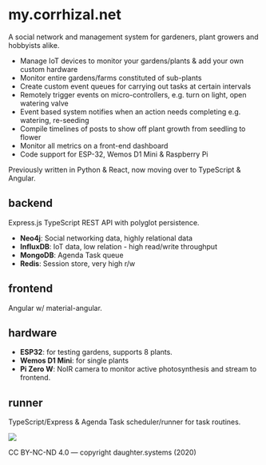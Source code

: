 # my.corrhizal.net

A social network and management system for gardeners, plant growers and hobbyists alike.

* Manage IoT devices to monitor your gardens/plants & add your own custom hardware
* Monitor entire gardens/farms constituted of sub-plants
* Create custom event queues for carrying out tasks at certain intervals
* Remotely trigger events on micro-controllers, e.g. turn on light, open watering valve
* Event based system notifies when an action needs completing e.g. watering, re-seeding
* Compile timelines of posts to show off plant growth from seedling to flower
* Monitor all metrics on a front-end dashboard
* Code support for ESP-32, Wemos D1 Mini & Raspberry Pi

Previously written in Python & React, now moving over to TypeScript & Angular.

## backend

Express.js TypeScript REST API with polyglot persistence.

* __Neo4j__: Social networking data, highly relational data
* __InfluxDB__: IoT data, low relation - high read/write throughput
* __MongoDB__: Agenda Task  queue
* __Redis__: Session store, very high r/w

## frontend

Angular w/ material-angular.

## hardware

* __ESP32__: for testing gardens, supports 8 plants. 
* __Wemos D1 Mini__: for single plants
* __Pi Zero W__: NoIR camera to monitor active photosynthesis and stream to frontend.

## runner

TypeScript/Express & Agenda Task scheduler/runner for task routines.


![](https://ftp.cass.si/9952g6rSa.png)

CC BY-NC-ND 4.0 — copyright daughter.systems (2020)
